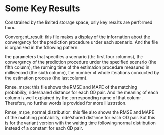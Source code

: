 # Some Key Results

Constrained by the limited storage space, only key results are performed here. 

Convergent_result: this file makes a display of the information about the convergency for the prediction procedure under each scenario. And the file is organized in the following pattern:

the parameters that specifies a scenario (the first four columns), the convergency of the prediction procedure under the specified scenario (the fifth column), the running time of the estimation procedure measured in millisecond (the sixth column), the number of whole iterations conducted by the estimation process (the last column).

Rmse_mape: this file shows the RMSE and MAPE of the matching probability, ride/shared distance for each OD pair. And the meaning of each column is well explained by the corresponding name of that column. Therefore, no further words is provided for more illustration.

Rmse_mape_normal_distribution: this file also shows the RMSE and MAPE of the matching probability, ride/shared distance for each OD pair. But this is for the variant version with the waiting time following normal distribution instead of a constant for each OD pair.
